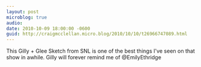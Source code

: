 ```yaml
---
layout: post
microblog: true
audio: 
date: 2010-10-09 18:00:00 -0600
guid: http://craigmcclellan.micro.blog/2010/10/10/t26966747089.html
---
```

This Gilly + Glee Sketch from SNL is one of the best things I've seen on that show in awhile. Gilly will forever remind me of @EmilyEthridge
